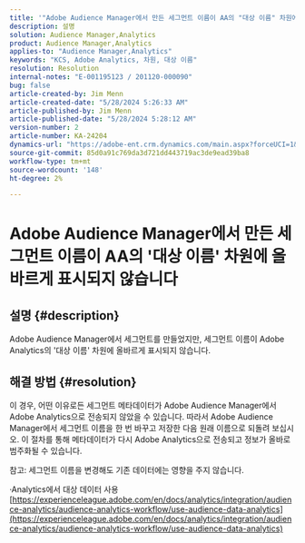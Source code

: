```yaml
---
title: '"Adobe Audience Manager에서 만든 세그먼트 이름이 AA의 "대상 이름" 차원에 올바르게 표시되지 않음"'
description: 설명
solution: Audience Manager,Analytics
product: Audience Manager,Analytics
applies-to: "Audience Manager,Analytics"
keywords: "KCS, Adobe Analytics, 차원, 대상 이름"
resolution: Resolution
internal-notes: "E-001195123 / 201120-000090"
bug: false
article-created-by: Jim Menn
article-created-date: "5/28/2024 5:26:33 AM"
article-published-by: Jim Menn
article-published-date: "5/28/2024 5:28:12 AM"
version-number: 2
article-number: KA-24204
dynamics-url: "https://adobe-ent.crm.dynamics.com/main.aspx?forceUCI=1&pagetype=entityrecord&etn=knowledgearticle&id=fe95c5d6-b21c-ef11-840b-6045bd006268"
source-git-commit: 85d0a91c769da3d721dd443719ac3de9ead39ba8
workflow-type: tm+mt
source-wordcount: '148'
ht-degree: 2%

---
```


# Adobe Audience Manager에서 만든 세그먼트 이름이 AA의 &#39;대상 이름&#39; 차원에 올바르게 표시되지 않습니다

## 설명 {#description}

Adobe Audience Manager에서 세그먼트를 만들었지만, 세그먼트 이름이 Adobe Analytics의 &#39;대상 이름&#39; 차원에 올바르게 표시되지 않습니다.

## 해결 방법 {#resolution}


이 경우, 어떤 이유로든 세그먼트 메타데이터가 Adobe Audience Manager에서 Adobe Analytics으로 전송되지 않았을 수 있습니다. 따라서 Adobe Audience Manager에서 세그먼트 이름을 한 번 바꾸고 저장한 다음 원래 이름으로 되돌려 보십시오. 이 절차를 통해 메타데이터가 다시 Adobe Analytics으로 전송되고 정보가 올바로 범주화될 수 있습니다.

참고: 세그먼트 이름을 변경해도 기존 데이터에는 영향을 주지 않습니다.

·Analytics에서 대상 데이터 사용
[https://experienceleague.adobe.com/en/docs/analytics/integration/audience-analytics/audience-analytics-workflow/use-audience-data-analytics](https://experienceleague.adobe.com/en/docs/analytics/integration/audience-analytics/audience-analytics-workflow/use-audience-data-analytics)
